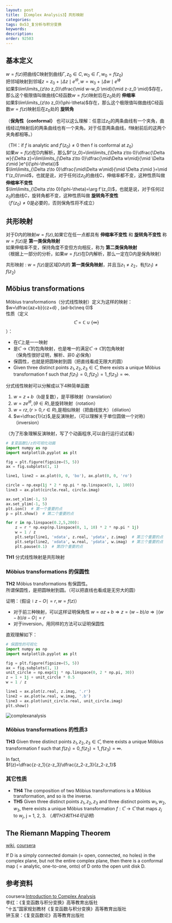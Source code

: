```yaml
---
layout: post
title: 【Complex Analysis3】共形映射
categories:
tags: 0x53_复分析与积分变换
keywords:
description:
order: 92503
---
```



## 基本定义
$w=f(z)$把曲线C映射到曲线$\Gamma,z_0\in C,w_0\in \Gamma,w_0=f(z_0)$  
把邻域映射到邻域$z=z_0+\mid\Delta z\mid e^{i\theta},w=w_0+\mid\Delta w\mid e^{i\phi}$  
如果$\lim\limits_{z\to z_0}\dfrac{\mid w-w_0 \mid}{\mid z-z_0 \mid}$存在，那么这个极限值叫做曲线C经函数$w=f(z)$映射后在$z_0$处的 **伸缩率**  
如果$\lim\limits_{z\to z_0}(\phi-\theta)$存在，那么这个极限值叫做曲线C经函数$w=f(z)$映射后在$z_0$处的 **旋转角**  

（**保角性（conformal）** 也可以这么理解：任意过$z_0$的两条曲线有一个夹角，曲线经过$f$映射后的两条曲线也有一个夹角。对于任意两条曲线，f映射前后的这两个夹角都相等。）



（TH：if $f$ is analytic and $f'(z_0)\neq 0$ then f is conformal at $z_0$）  
如果$w=f(z)$在D内解析，那么$f'(z_0)=\lim\limits_{\Delta z\to 0}\dfrac{\Delta w}{\Delta z}=\lim\limits_{\Delta z\to 0}\dfrac{\mid\Delta w\mid}{\mid \Delta z\mid }e^{i(\phi-\theta)}$  
$\lim\limits_{\Delta z\to 0}\dfrac{\mid\Delta w\mid}{\mid \Delta z\mid }=\mid f'(z_0)\mid$，也就是说，对于任何过$z_0$的曲线C，伸缩率都不变，这种性质叫做 **伸缩率不变性**  
$\lim\limits_{\Delta z\to 0}(\phi-\theta)=\arg f'(z_0)$，也就是说，对于任何过$z_0$的曲线C，旋转角都不变，这种性质叫做 **旋转角不变性**  
（$f'(z_0)\neq 0$是必要的，否则保角性将不成立）  


## 共形映射
对于D内的映射$w=f(z)$,如果它在任一点都具有 **伸缩率不变性** 和 **旋转角不变性** 称$w=f(z)$是 **第一类保角映射**  
如果伸缩率不变，保持角度不变但方向相反，称为 **第二类保角映射**  
（根据上一部分的分析，如果$w=f(z)$在D内解析，那么一定在D内是保角映射）  


共形映射
:    $w=f(z)$是区域D内的 **第一类保角映射**，并且当$z_1\neq z_2$，有$f(z_1)\neq f(z_2)$  


## Möbius transformations

Möbius transformations（分式线性映射）定义为这样的映射： $w=\dfrac{az+b}{cz+d} , (ad-bc\neq 0)$  
性质（定义$$\mathbb {\hat C} =\mathbb C \cup \{ \infty \}$$）：
- 在$\mathbb{\hat C}$上是一一映射
- 是$\mathbb{\hat C \to \hat C}$的包角映射，也是唯一的满足$\mathbb{\hat C \to \hat C}$的包角映射  
（保角性很好证明，解析、非0 必保角）
- 保圆性，也就是把圆映射到圆（把直线看成无限大的圆）
- Given three distinct points $z_1, z_2, z_3 \in \mathbb{\hat C}$, there exists a unique Möbius transformation f such that $f(z_1) = 0, f(z_2) = 1, f(z_3) = \infty$.


分式线性映射可以分解成以下4种简单函数
1. $w=z+b$（b是复数），是平移映射（translation）
2. $w=ze^{i\theta},(\theta\in R)$,是旋转映射（rotation）
3. $w=rz,(r>0,r\in R)$,是相似映射（把曲线放大）（dilation）
4. $w=\dfrac{1}{z}$,是反演映射，（可以理解关于单位圆做一个对称）（inversion）


（为了形象理解反演映射，写了个动画程序,可以自行运行试试看）
```py
# 复变函数1/z的可视化动画
import numpy as np
import matplotlib.pyplot as plt

fig = plt.figure(figsize=(5, 5))
ax = fig.subplots(1, 1)

line1, line2 = ax.plot(0, 0, 'bo'), ax.plot(0, 0, 'ro')

circle = np.exp(1j * 2 * np.pi * np.linspace(0, 1, 100))
line3 = ax.plot(circle.real, circle.imag)

ax.set_xlim(-1, 5)
ax.set_ylim(-1, 5)
plt.ion()  # 第一个重要的点
p = plt.show()  # 第二个重要的点

for r in np.linspace(0.2,5,200):
    z = r * np.exp(np.linspace(0, 1, 10) * 2 * np.pi * 1j)
    w = 1 / z
    plt.setp(line1, 'xdata', z.real, 'ydata', z.imag)  # 第三个重要的点
    plt.setp(line2, 'xdata', w.real, 'ydata', w.imag)  # 第三个重要的点
    plt.pause(0.1)  # 第四个重要的点
```


**TH1** 分式线性映射是共形映射

### Möbius transformations 的保圆性
**TH2** Möbius transformations 有保圆性。  
所谓保圆性，是把圆映射到圆。（可以把直线也看成是无穷大的圆）  

证明：（假设$\mid z -O \mid = r, w=f(z)$）  
- 对于前三种映射，可以这样证明保角性 $w=az+b\Longrightarrow z = (w-b)/a\Longrightarrow \mid (w-b)/a -O\mid=r$
- 对于inversion，用同样的方法可以证明保圆性

直观理解如下：  
```py
# 保圆性的可视化
import numpy as np
import matplotlib.pyplot as plt

fig = plt.figure(figsize=(5, 5))
ax = fig.subplots(1, 1)
unit_circle = np.exp(1j * np.linspace(0, 2 * np.pi, 30))
z = 1 + 1j + unit_circle * 0.5
w = 1 / z

line1 = ax.plot(z.real, z.imag, '.r')
line2 = ax.plot(w.real, w.imag, '.b')
line3 = ax.plot(unit_circle.real, unit_circle.imag)
plt.show()
```
![complexanalysis](https://www.guofei.site/pictures_for_blog/complexanalysis/complexanalysis.png?raw=true)


### Möbius transformations 的性质3
**TH3** Given three distinct points $z_1, z_2, z_3 \in \mathbb{\hat C}$, there exists a unique Möbius transformation f such that $f(z_1) = 0, f(z_2) = 1, f(z_3) = \infty$.  

In fact,  
$f(z)=\dfrac{z-z_1}{z-z_3}\dfrac{z_2-z_3}{z_2-z_1}$

### 其它性质
- **TH4** The composition of two Möbius transformations is a Möbius transformation, and so is the inverse.
- **TH5** Given three distinct points $z_1, z_2, z_3$ and three distinct points $w_1, w_2, w_3$, there exists a unique Möbius transformation $f : \mathbb{\hat C → \hat C}$ that maps $z_j$ to $w_j$, j = 1, 2, 3. （*用TH3和TH4可证明*）

## The Riemann Mapping Theorem
[wiki](https://en.wikipedia.org/wiki/Riemann_mapping_theorem), [coursera](https://www.coursera.org/learn/complex-analysis/lecture/oj9fE/the-riemann-mapping-theorem)  

If D is a simply connected domain (= open, connected, no holes) in the complex plane, but not the entire complex plane, then there is a conformal map ( = analytic, one-to-one, onto) of D onto the open unit disk D.






## 参考资料
coursera:[Introduction to Complex Analysis](https://www.coursera.org/learn/complex-analysis/)  
李红：《复变函数与积分变换》高等教育出版社  
“十五”国家规划教材《复变函数与积分变换》高等教育出版社  
钟玉泉：《复变函数论》高等教育出版社  

